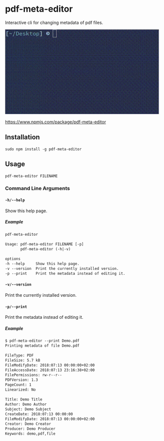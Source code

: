 # pdf-meta-editor

Interactive cli for changing metadata of pdf files.

![Demo](demo.gif "Demo")

<https://www.npmjs.com/package/pdf-meta-editor>

## Installation

    sudo npm install -g pdf-meta-editor

## Usage

    pdf-meta-editor FILENAME

### Command Line Arguments

#### `-h/--help`

Show this help page.

##### Example

    pdf-meta-editor

    Usage: pdf-meta-editor FILENAME [-p]
           pdf-meta-editor (-h|-v)

    options
    -h --help     Show this help page.
    -v --version  Print the currently installed version.
    -p --print    Print the metadata instead of editing it.

#### `-v/--version`

Print the currently installed version.

#### `-p/--print`

Print the metadata instead of editing it.

##### Example

    $ pdf-meta-editor --print Demo.pdf
    Printing metadata of file Demo.pdf

    FileType: PDF
    FileSize: 5.7 kB
    FileModifyDate: 2018:07:13 00:00:00+02:00
    FileAccessDate: 2018:07:13 23:16:38+02:00
    FilePermissions: rw-r--r--
    PDFVersion: 1.3
    PageCount: 1
    Linearized: No

    Title: Demo Title
    Author: Demo Author
    Subject: Demo Subject
    CreateDate: 2018:07:13 00:00:00
    FileModifyDate: 2018:07:13 00:00:00+02:00
    Creator: Demo Creator
    Producer: Demo Producer
    Keywords: demo,pdf,file
